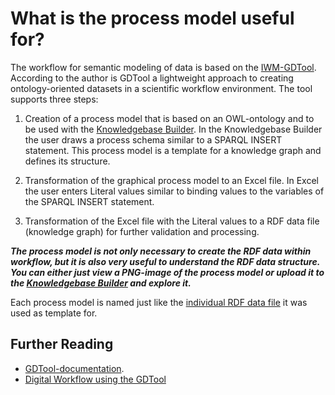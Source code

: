 # What is the process model useful for?
The workflow for semantic modeling of data is based on the [IWM-GDTool](https://gitlab.cc-asp.fraunhofer.de/gf7_public/iwm-gdtool). According to the author is GDTool a lightweight approach to creating ontology-oriented datasets in a scientific workflow environment. The tool supports three steps:

1. Creation of a process model that is based on an OWL-ontology and to be used with the [Knowledgebase Builder](https://inforapid.org/webapp/login.php). In the Knowledgebase Builder the user draws a process schema similar to a SPARQL INSERT statement. This process model is a template for a knowledge graph and defines its structure.  

2. Transformation of the graphical process model to an Excel file. In Excel the user enters Literal values similar to binding values to the variables of the SPARQL INSERT statement.  

4. Transformation of the Excel file with the Literal values to a RDF data file (knowledge graph) for further validation and processing.  


***The process model is not only necessary to create the RDF data within workflow, but it is also very useful to understand the RDF data structure. You can either just view a PNG-image of the process model or upload it to the [Knowledgebase Builder](https://inforapid.org/webapp/login.php) and explore it.***

Each process model is named just like the [individual RDF data file](https://github.com/Mat-O-Lab/AluTrace-Data-and-Documentation/tree/main/src/RDF%20data%20and%20ontologies/individual%20data%20files) it was used as template for. 

## Further Reading
- [GDTool-documentation](https://gitlab.cc-asp.fraunhofer.de/gf7_public/iwm-gdtool/-/wikis/GDTool-documentation).
- [Digital Workflow using the GDTool](https://gitlab.cc-asp.fraunhofer.de/gf7_public/iwm-gdtool/-/wikis/GDTool-documentation)
